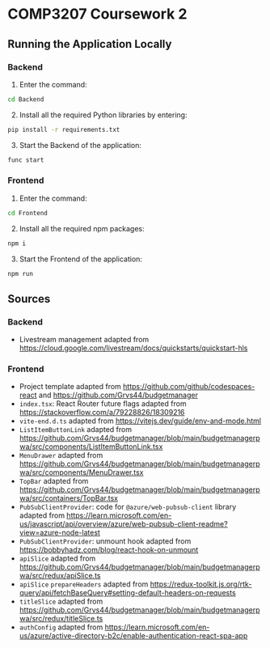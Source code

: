 # COMP3207 Coursework 2
## Running the Application Locally
### Backend
1. Enter the command:
```bash
cd Backend
```
2. Install all the required Python libraries by entering:
```bash
pip install -r requirements.txt
```
3. Start the Backend of the application:
```bash
func start
```
### Frontend
1. Enter the command:
```bash
cd Frontend
```
2. Install all the required npm packages:
```bash
npm i
```
3. Start the Frontend of the application:
```bash
npm run
```
## Sources
### Backend
- Livestream management adapted from https://cloud.google.com/livestream/docs/quickstarts/quickstart-hls
### Frontend
- Project template adapted from https://github.com/github/codespaces-react and https://github.com/Grvs44/budgetmanager
- `index.tsx`: React Router future flags adapted from https://stackoverflow.com/a/79228826/18309216
- `vite-end.d.ts` adapted from https://vitejs.dev/guide/env-and-mode.html
- `ListItemButtonLink` adapted from https://github.com/Grvs44/budgetmanager/blob/main/budgetmanagerpwa/src/components/ListItemButtonLink.tsx
- `MenuDrawer` adapted from https://github.com/Grvs44/budgetmanager/blob/main/budgetmanagerpwa/src/components/MenuDrawer.tsx
- `TopBar` adapted from https://github.com/Grvs44/budgetmanager/blob/main/budgetmanagerpwa/src/containers/TopBar.tsx
- `PubSubClientProvider`: code for `@azure/web-pubsub-client` library adapted from https://learn.microsoft.com/en-us/javascript/api/overview/azure/web-pubsub-client-readme?view=azure-node-latest
- `PubSubClientProvider`: unmount hook adapted from https://bobbyhadz.com/blog/react-hook-on-unmount
- `apiSlice` adapted from https://github.com/Grvs44/budgetmanager/blob/main/budgetmanagerpwa/src/redux/apiSlice.ts
- `apiSlice` `prepareHeaders` adapted from https://redux-toolkit.js.org/rtk-query/api/fetchBaseQuery#setting-default-headers-on-requests
- `titleSlice` adapted from https://github.com/Grvs44/budgetmanager/blob/main/budgetmanagerpwa/src/redux/titleSlice.ts
- `authConfig` adapted from https://learn.microsoft.com/en-us/azure/active-directory-b2c/enable-authentication-react-spa-app
